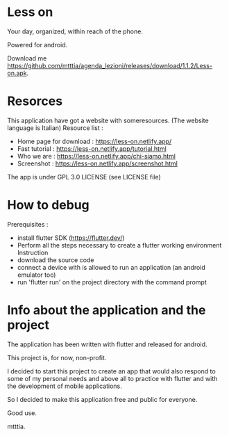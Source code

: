 # Less on

Your day, organized, within reach of the phone.

Powered for android.

Download me https://github.com/mtttia/agenda_lezioni/releases/download/1.1.2/Less-on.apk.

# Resorces

This application have got a website with someresources.
(The website language is Italian)
Resource list :
  - Home page for download : https://less-on.netlify.app/     
  - Fast tutorial : https://less-on.netlify.app/tutorial.html 
  - Who we are : https://less-on.netlify.app/chi-siamo.html   
  - Screenshot : https://less-on.netlify.app/screenshot.html  

The app is under GPL 3.0 LICENSE (see LICENSE file)

# How to debug

Prerequisites :
  - install flutter SDK (https://flutter.dev/)
  - Perform all the steps necessary to create a flutter working environment
Instruction
  - download the source code
  - connect a device with is allowed to run an application (an android emulator too)
  - run 'flutter run' on the project directory with the command prompt

# Info about the application and the project

The application has been written with flutter and released for android.

This project is, for now, non-profit.

I decided to start this project to create an app that would also respond to some of my personal needs and above all to practice with flutter and with the development of mobile applications.

So I decided to make this application free and public for everyone. 

Good use.

mtttia.
